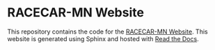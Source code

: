 # RACECAR-MN Website

This repository contains the code for the [RACECAR-MN Website](https://mitll-racecar-mn.readthedocs.io/en/latest/).  This website is generated using Sphinx and hosted with [Read the Docs](https://readthedocs.org/projects/mitll-racecar-mn/).
